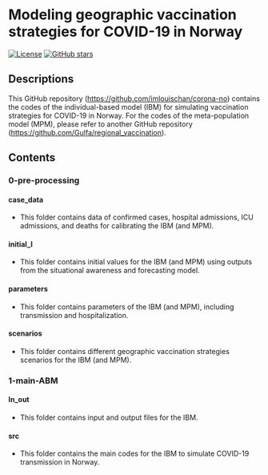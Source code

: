 # Modeling geographic vaccination strategies for COVID-19 in Norway

[![License](https://img.shields.io/badge/license-YourLicense-brightgreen)](LICENSE)
[![GitHub stars](https://img.shields.io/github/stars/imlouischan/corona-no)](https://github.com/imlouischan/corona-no/stargazers)

## Descriptions

This GitHub repository (https://github.com/imlouischan/corona-no) contains the codes of the individual-based model (IBM) for simulating vaccination strategies for COVID-19 in Norway. 
For the codes of the meta-population model (MPM), please refer to another GitHub repository (https://github.com/Gulfa/regional_vaccination). 

## Contents

### 0-pre-processing

#### case_data
- This folder contains data of confirmed cases, hospital admissions, ICU admissions, and deaths for calibrating the IBM (and MPM). 

#### initial_I
- This folder contains initial values for the IBM (and MPM) using outputs from the situational awareness and forecasting model. 

#### parameters
- This folder contains parameters of the IBM (and MPM), including transmission and hospitalization. 

#### scenarios
- This folder contains different geographic vaccination strategies scenarios for the IBM (and MPM). 

### 1-main-ABM

#### In_out
- This folder contains input and output files for the IBM. 

#### src
- This folder contains the main codes for the IBM to simulate COVID-19 transmission in Norway. 
